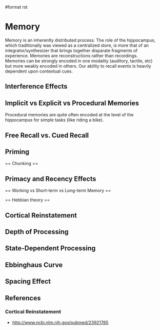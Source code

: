 \#format rst

Memory
======

Memory is an inherently distributed process. The role of the hippocampus, which traditionally was viewed as a centralized store, is more that of an integrator/synthesizer that brings together disparate fragments of experience. Memories are reconstructions rather than recordings. Memories can be strongly encoded in one modality (auditory, tactile, etc) but more weakly encoded in others. Our ability to recall events is heavily dependent upon contextual cues.

Interference Effects
--------------------

Implicit vs Explicit vs Procedural Memories
-------------------------------------------

Procedural memories are quite often encoded at the level of the hippocampus for simple tasks (like riding a bike).

Free Recall vs. Cued Recall
---------------------------

Priming
-------

== Chunking ==

Primacy and Recency Effects
---------------------------

== Working vs Short-term vs Long-term Memory ==

== Hebbian theory ==

Cortical Reinstatement
----------------------

Depth of Processing
-------------------

State-Dependent Processing
--------------------------

Ebbinghaus Curve
----------------

Spacing Effect
--------------

References
----------

### Cortical Reinstatement

-   <http://www.ncbi.nlm.nih.gov/pubmed/23921785>

